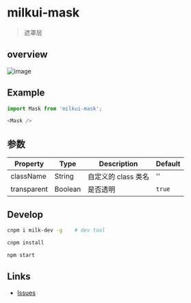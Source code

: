 # milkui-mask

> 遮罩层

## overview

![image](https://user-images.githubusercontent.com/11053605/28750932-14e6aa7e-752d-11e7-9060-7ea2a0691ab8.png)

## Example

```js
import Mask from 'milkui-mask';

<Mask />
```

## 参数

| Property | Type | Description | Default |
| -- | -- | -- | -- |
| className | String | 自定义的 class 类名 | '' |
| transparent | Boolean | 是否透明 | `true` |

## Develop

```bash
cnpm i milk-dev -g    # dev tool

cnpm install

npm start
```

## Links

- [Issues](https://github.com/milk-ui/milkui-mask/issues)
